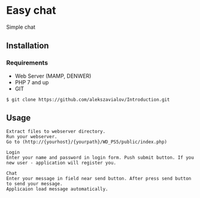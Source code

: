 # Easy chat

Simple chat

## Installation

### Requirements

* Web Server (MAMP, DENWER)
* PHP 7 and up
* GIT

`$ git clone https://github.com/alekszavialov/Introduction.git`

## Usage

```
Extract files to webserver directory.
Run your webserver.
Go to (http://{yourhost}/{yourpath}/WD_PS5/public/index.php)

Login
Enter your name and password in login form. Push submit button. If you new user - application will register you.

Chat
Enter your message in field near send button. After press send button to send your message.
Applicaion load message automatically.
```
